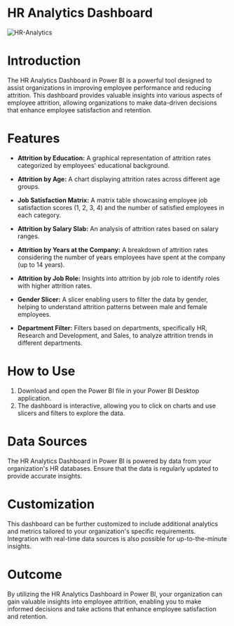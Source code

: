 # HR Analytics Dashboard
![HR-Analytics](https://github.com/GeekyKabir/power-bi-hr-analytics-dashboard/assets/56930766/db5d83cb-ebb1-4996-a46b-190dff7b208a)
# Introduction
The HR Analytics Dashboard in Power BI is a powerful tool designed to assist organizations in improving employee performance and reducing attrition. This dashboard provides valuable insights into various aspects of employee attrition, allowing organizations to make data-driven decisions that enhance employee satisfaction and retention.

# Features
- **Attrition by Education:** A graphical representation of attrition rates categorized by employees' educational background.

- **Attrition by Age:** A chart displaying attrition rates across different age groups.

- **Job Satisfaction Matrix:** A matrix table showcasing employee job satisfaction scores (1, 2, 3, 4) and the number of satisfied employees in each category.

- **Attrition by Salary Slab:** An analysis of attrition rates based on salary ranges.

- **Attrition by Years at the Company:** A breakdown of attrition rates considering the number of years employees have spent at the company (up to 14 years).

- **Attrition by Job Role:** Insights into attrition by job role to identify roles with higher attrition rates.

- **Gender Slicer:** A slicer enabling users to filter the data by gender, helping to understand attrition patterns between male and female employees.

- **Department Filter:** Filters based on departments, specifically HR, Research and Development, and Sales, to analyze attrition trends in different departments.

# How to Use
1. Download and open the Power BI file in your Power BI Desktop application.
2. The dashboard is interactive, allowing you to click on charts and use slicers and filters to explore the data.
# Data Sources
The HR Analytics Dashboard in Power BI is powered by data from your organization's HR databases. Ensure that the data is regularly updated to provide accurate insights.

# Customization
This dashboard can be further customized to include additional analytics and metrics tailored to your organization's specific requirements. Integration with real-time data sources is also possible for up-to-the-minute insights.

# Outcome
By utilizing the HR Analytics Dashboard in Power BI, your organization can gain valuable insights into employee attrition, enabling you to make informed decisions and take actions that enhance employee satisfaction and retention.

